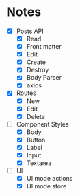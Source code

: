 # Notes

- [x] Posts API
  - [x] Read
  - [x] Front matter
  - [x] Edit
  - [x] Create
  - [x] Destroy
  - [x] Body Parser
  - [x] axios
- [x] Routes
  - [x] New
  - [x] Edit
  - [x] Delete
- [ ] Component Styles
  - [x] Body
  - [x] Button
  - [x] Label
  - [x] Input
  - [x] Textarea
- [ ] UI
  - [x] UI mode actions
  - [x] UI mode store
